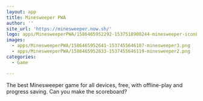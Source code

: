```yaml
---
layout: app
title: Minesweeper PWA
author: ''
site_url: 'https://minesweeper.now.sh/'
logo: apps/MinesweeperPWA/1586465952292-1537518900244-minesweeper-iconLarge.png
images:
  - apps/MinesweeperPWA/1586465952641-1537455646107-minesweeper3.png
  - apps/MinesweeperPWA/1586465952833-1537455646119-minesweeper2.png
categories:
  - Game

---
```

The best Minesweeper game for all devices, free, with offline-play and progress saving. Can you make the scoreboard?
